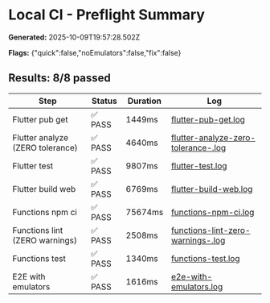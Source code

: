 # Local CI - Preflight Summary

**Generated:** 2025-10-09T19:57:28.502Z

**Flags:** {"quick":false,"noEmulators":false,"fix":false}

## Results: 8/8 passed

| Step | Status | Duration | Log |
|------|--------|----------|-----|
| Flutter pub get | ✅ PASS | 1449ms | [flutter-pub-get.log](logs/flutter-pub-get.log) |
| Flutter analyze (ZERO tolerance) | ✅ PASS | 4640ms | [flutter-analyze-zero-tolerance-.log](logs/flutter-analyze-zero-tolerance-.log) |
| Flutter test | ✅ PASS | 9807ms | [flutter-test.log](logs/flutter-test.log) |
| Flutter build web | ✅ PASS | 6769ms | [flutter-build-web.log](logs/flutter-build-web.log) |
| Functions npm ci | ✅ PASS | 75674ms | [functions-npm-ci.log](logs/functions-npm-ci.log) |
| Functions lint (ZERO warnings) | ✅ PASS | 2508ms | [functions-lint-zero-warnings-.log](logs/functions-lint-zero-warnings-.log) |
| Functions test | ✅ PASS | 1340ms | [functions-test.log](logs/functions-test.log) |
| E2E with emulators | ✅ PASS | 1616ms | [e2e-with-emulators.log](logs/e2e-with-emulators.log) |
